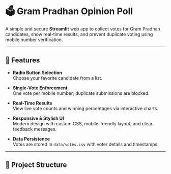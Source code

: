 # 🗳️ Gram Pradhan Opinion Poll

A simple and secure **Streamlit** web app to collect votes for Gram Pradhan candidates, show real-time results, and prevent duplicate voting using mobile number verification.

---

## 🚀 Features

- **Radio Button Selection**  
  Choose your favorite candidate from a list.

- **Single-Vote Enforcement**  
  One vote per mobile number; duplicate submissions are blocked.

- **Real-Time Results**  
  View live vote counts and winning percentages via interactive charts.

- **Responsive & Stylish UI**  
  Modern design with custom CSS, mobile-friendly layout, and clear feedback messages.

- **Data Persistence**  
  Votes are stored in `data/votes.csv` with voter details and timestamps.

---

## 📂 Project Structure

